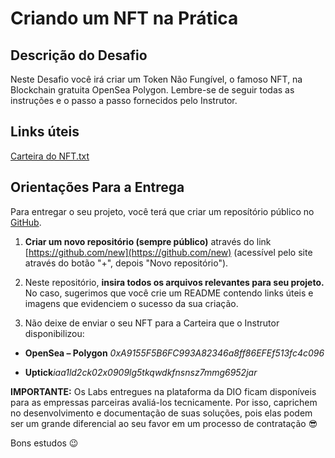 # Criando um NFT na Prática

## Descrição do Desafio
Neste Desafio você irá criar um Token Não Fungível, o famoso NFT, na Blockchain gratuita OpenSea Polygon. Lembre-se de seguir todas as instruções e o passo a passo fornecidos pelo Instrutor.
 

## Links úteis
[Carteira do NFT.txt](https://academiapme-my.sharepoint.com/:t:/g/personal/renato_dio_me/EdQMOfmFwLtNrZMKHPNHVDoBeslV0KcpAaEMCE1a-cd6Yg?e=i0icgk)
 

## Orientações Para a Entrega
Para entregar o seu projeto, você terá que criar um reposítório público no [GitHub](https://github.com/).

1. **Criar um novo repositório (sempre público)** através do link [https://github.com/new](https://github.com/new) (acessível pelo site através do botão "+", depois "Novo repositório"). 

2. Neste repositório, **insira todos os arquivos relevantes para seu projeto.** No caso, sugerimos que você crie um README contendo links úteis e imagens que evidenciem o sucesso da sua criação.

3. Não deixe de enviar o seu NFT para a Carteira que o Instrutor disponibilizou:

- **OpenSea – Polygon** ​
*0xA9155F5B6FC993A82346a8ff86EFEf513fc4c096*​

- **Uptick​**
*iaa1ld2ck02x0909lg5tkqwdkfnsnsz7mmg6952jar* 
 

**IMPORTANTE:** Os Labs entregues na plataforma da DIO ficam disponíveis para as empressas parceiras avaliá-los tecnicamente. Por isso, caprichem no desenvolvimento e documentação de suas soluções, pois elas podem ser um grande diferencial ao seu favor em um processo de contratação 😎

Bons estudos 😉


